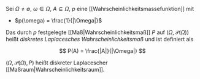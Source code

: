 Sei $\Omega \ne \emptyset$, $\omega \in \Omega$, $A \subseteq \Omega$, $p$ eine [[Wahrscheinlichkeitsmassefunktion]] mit
- $p(\omega) = \frac{1}{|\Omega|}$

Das durch $p$ festgelegte [[Maß|Wahrscheinlichkeitsmaß]] $P$ auf $(\Omega, \mathcal{P}(\Omega))$ heißt *diskretes Laplacesches Wahrscheinlichkeitsmaß* und ist definiert als

$$
	P(A) = \frac{|A|}{|\Omega|}
$$

$(\Omega, \mathcal{P}(\Omega), P)$ heißt diskreter Laplacescher [[Maßraum|Wahrscheinlichkeitsraum]].